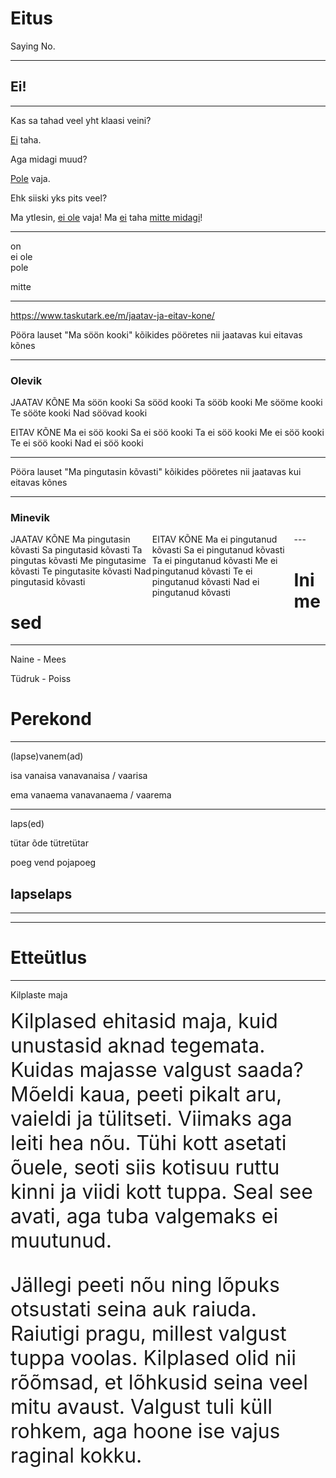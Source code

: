 # Eitus

Saying No.

---
## Ei!

---
Kas sa tahad veel yht klaasi veini?

<u>Ei</u> taha.

Aga midagi muud?

<u>Pole</u> vaja.

Ehk siiski yks pits veel?

Ma ytlesin, <u>ei ole</u> vaja! Ma <u>ei</u> taha <u>mitte midagi</u>!

---

on<br>
ei ole<br>
pole


mitte

---

https://www.taskutark.ee/m/jaatav-ja-eitav-kone/

Pööra lauset "Ma söön kooki" kõikides pööretes nii jaatavas kui eitavas kõnes

---
### Olevik

JAATAV KÕNE
Ma söön kooki
Sa sööd kooki
Ta sööb kooki
Me sööme kooki
Te sööte kooki
Nad söövad kooki

EITAV KÕNE
Ma ei söö kooki
Sa ei söö kooki
Ta ei söö kooki
Me ei söö kooki
Te ei söö kooki
Nad ei söö kooki

---

Pööra lauset "Ma pingutasin kõvasti" kõikides pööretes nii jaatavas kui eitavas kõnes

---

### Minevik
<div style="width: 45%; text-align:left;float:left;">
JAATAV KÕNE
Ma pingutasin kõvasti
Sa pingutasid kõvasti
Ta pingutas kõvasti
Me pingutasime kõvasti
Te pingutasite kõvasti
Nad pingutasid kõvasti
 </div>
 
<div style="width: 45%; text-align:left;float:left;">
EITAV KÕNE
Ma ei pingutanud kõvasti
Sa ei pingutanud kõvasti
Ta ei pingutanud kõvasti
Me ei pingutanud kõvasti
Te ei pingutanud kõvasti
Nad ei pingutanud kõvasti
</div>
---

# Inimesed

---

Naine -  Mees

Tüdruk - Poiss


# Perekond

---
(lapse)vanem(ad)

isa
vanaisa
vanavanaisa / vaarisa

ema
vanaema
vanavanaema / vaarema

---
laps(ed)

tütar
õde
tütretütar

poeg
vend
pojapoeg

lapselaps
---




---
---

# Etteütlus

---
Kilplaste maja
<div style="text-align: left; font-size: 2rem">
Kilplased ehitasid maja, kuid unustasid aknad tegemata. Kuidas majasse valgust saada? Mõeldi kaua, peeti pikalt aru, vaieldi ja tülitseti. Viimaks aga leiti hea nõu. Tühi kott asetati õuele, seoti siis kotisuu ruttu kinni ja viidi kott tuppa. Seal see avati, aga tuba valgemaks ei muutunud.

Jällegi peeti nõu ning lõpuks otsustati seina auk raiuda. Raiutigi pragu, millest valgust tuppa voolas. Kilplased olid nii rõõmsad, et lõhkusid seina veel mitu avaust. Valgust tuli küll rohkem, aga hoone ise vajus raginal kokku.
</div>
